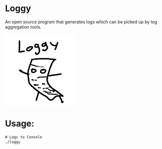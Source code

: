 # Loggy
An open source program that generates logs which can be picked up by log aggregation tools.

![Image of Loggy](assets/loggy.PNG)

# Usage:
```
# Logs to Console
./loggy